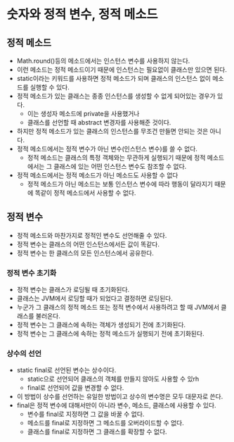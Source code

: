 # 숫자와 정적 변수, 정적 메소드
## 정적 메소드
- Math.round()등의 메소드에서는 인스턴스 변수를 사용하지 않는다.
- 이런 메소드는 정적 메소드이기 때문에 인스턴스는 필요없이 클래스만 있으면 된다.
- static이라는 키워드를 사용하면 정적 메소드가 되며 클래스의 인스턴스 없이 메소드를 실행할 수 있다.
- 정적 메소드가 있는 클래스는 종종 인스턴스를 생성할 수 없게 되어있는 경우가 있다.
  - 이는 생성자 메소드에 private을 사용했거나
  - 클래스를 선언할 때 abstract 변경자를 사용해준 것이다.
- 하지만 정적 메소드가 있는 클래스의 인스턴스를 무조건 만들면 안되는 것은 아니다.
- 정적 메소드에서는 정적 변수가 아닌 변수(인스턴스 변수)를 쓸 수 없다.
  - 정적 메소드는 클래스의 특정 객체와는 무관하게 실행되기 때문에 정적 메소드에서는 그 클래스에 있는 어떤 인스턴스 변수도 참조할 수 없다.
- 정적 메소드에서는 정적 메소드가 아닌 메소드도 사용할 수 없다
  - 정적 메소드가 아닌 메소드는 보통 인스턴스 변수에 따라 행동이 달라지기 때문에 똑같이 정적 메소드에서 사용할 수 없다.
## 정적 변수
- 정적 메소드와 마찬가지로 정적인 변수도 선언해줄 수 있다.
- 정적 변수는 클래스의 어떤 인스턴스에서든 값이 똑같다.
- 정적 변수는 한 클래스의 모든 인스턴스에서 공유한다.
### 정적 변수 초기화
- 정적 변수는 클래스가 로딩될 때 초기화된다.
- 클래스는 JVM에서 로딩할 때가 되었다고 결정하면 로딩된다.
- 누군가 그 클래스의 정적 메소드 또는 정적 변수에서 사용하려고 할 때 JVM에서 클래스를 불러온다.
- 정적 변수는 그 클래스에 속하는 객체가 생성되기 전에 초기화된다.
- 정적 변수는 그 클래스에 속하는 정적 메소드가 실행되기 전에 초기화된다.
### 상수의 선언
- static final로 선언된 변수는 상수이다.
  - static으로 선언되어 클래스의 객체를 만들지 않아도 사용할 수 있rh
  - final로 선언되어 값을 변경할 수 없다.
- 이 방법이 상수를 선언하는 유일한 방법이고 상수의 변수명은 모두 대문자로 쓴다.
- final은 정적 변수에 대해서만이 아니라 변수, 메소드, 클래스에 사용할 수 있다.
  - 변수를 final로 지정하면 그 값을 바꿀 수 없다.
  - 메소드를 final로 지정하면 그 메소드를 오버라이드할 수 없다.
  - 클래스를 final로 지정하면 그 클래스를 확장할 수 없다.
